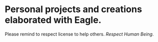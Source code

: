 # Personal projects and creations elaborated with Eagle.

Please remind to respect license to help others. *Respect Human Being*.
